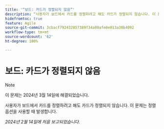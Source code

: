 ```yaml
---
title: '“보드: 카드가 정렬되지 않음”'
description: “사용자가 보드에서 카드를 정렬하려고 해도 카드가 정렬되지 않습니다. 이 문제는 정렬 옵션을 사용할 때 발생합니다.”
hidefromtoc: true
feature: Agile
source-git-commit: 3cbacf792432857389f34a80afe0e013a30b4092
workflow-type: tm+mt
source-wordcount: '62'
ht-degree: 100%

---
```



# 보드: 카드가 정렬되지 않음

>[!NOTE]
>
>이 문제는 2024년 3월 14일에 해결되었습니다.

사용자가 보드에서 카드를 정렬하려고 해도 카드가 정렬되지 않습니다. 이 문제는 정렬 옵션을 사용할 때 발생합니다.

_2024년 2월 14일에 처음 보고되었습니다._
